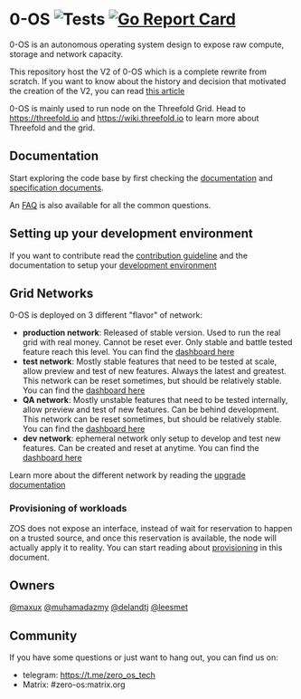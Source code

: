 # 0-OS ![Tests](https://github.com/threefoldtech/zosbase/workflows/Tests%20and%20Coverage/badge.svg) [![Go Report Card](https://goreportcard.com/badge/github.com/threefoldtech/zos)](https://goreportcard.com/report/github.com/threefoldtech/zos)

0-OS is an autonomous operating system design to expose raw compute, storage and network capacity.

This repository host the V2 of 0-OS which is a complete rewrite from scratch. If you want to know about the history and decision that motivated the creation of the V2, you can read [this article](docs/internals/history/readme.md)

0-OS is mainly used to run node on the Threefold Grid.
Head to https://threefold.io and https://wiki.threefold.io to learn more about Threefold and the grid.

## Documentation

Start exploring the code base by first checking the [documentation](/docs) and [specification documents](/specs).

An [FAQ](./docs/faq/readme.md) is also available for all the common questions.

## Setting up your development environment

If you want to contribute read the [contribution guideline](CONTRIBUTING.md) and the documentation to setup your [development environment](qemu/README.md)

## Grid Networks

0-OS is deployed on 3 different "flavor" of network:

- **production network**: Released of stable version. Used to run the real grid with real money. Cannot be reset ever. Only stable and battle tested feature reach this level. You can find the [dashboard here](https://dashboard.grid.tf/)
- **test network**: Mostly stable features that need to be tested at scale, allow preview and test of new features. Always the latest and greatest. This network can be reset sometimes, but should be relatively stable. You can find the [dashboard here](https://dashboard.test.grid.tf/)
- **QA network**: Mostly unstable features that need to be tested internally, allow preview and test of new features. Can be behind development. This network can be reset sometimes, but should be relatively stable. You can find the [dashboard here](https://dashboard.qa.grid.tf/)
- **dev network**: ephemeral network only setup to develop and test new features. Can be created and reset at anytime. You can find the [dashboard here](https://dashboard.dev.grid.tf/)

Learn more about the different network by reading the [upgrade documentation](/docs/internals/identity/upgrade.md#philosophy)

### Provisioning of workloads

ZOS does not expose an interface, instead of wait for reservation to happen on a trusted
source, and once this reservation is available, the node will actually apply it to reality. You can start reading about [provisioning](./docs/provision) in this document.

## Owners

[@maxux](https://github.com/maxux) [@muhamadazmy](https://github.com/muhamadazmy) [@delandtj](https://github.com/delandtj) [@leesmet](https://github.com/leesmet)

## Community

If you have some questions or just want to hang out, you can find us on:

- telegram: https://t.me/zero_os_tech
- Matrix: #zero-os:matrix.org
